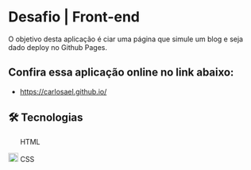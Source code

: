 # Desafio | Front-end

O objetivo desta aplicação é ciar uma página que simule um blog e seja dado deploy no Github Pages.

## Confira essa aplicação online no link abaixo:

- https://carlosael.github.io/

## 🛠 Tecnologias

<img src="https://image.flaticon.com/icons/png/512/732/732212.png" width="20" height="16" /> HTML

<img src="https://www.pinclipart.com/picdir/middle/175-1759459_eng-a-med-kamel-frameworks-css-css-logo.png" width="20" height="18" /> CSS
